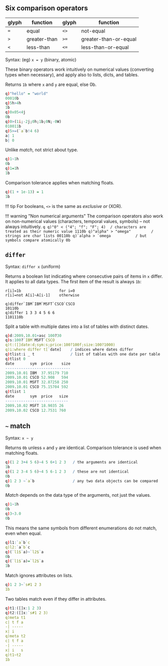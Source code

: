## Six comparison operators

<div class="kx-compact" markdown="1">

| glyph | function     | glyph | function              |
|-------|--------------|-------|-----------------------|
| `=`   | equal        | `<>`  | not-equal             |
| `>`   | greater-than | `>=`  | greater-than-or-equal |
| `<`   | less-than    | `<=`  | less-than-or-equal    |

</div>

Syntax: (eg) `x = y` (binary, atomic) 

These binary operators work intuitively on numerical values (converting types when necessary), and apply also to lists, dicts, and tables.

Returns `1b` where `x` and `y` are equal, else 0b. 
```q
q)"hello" = "world"
00010b
q)5h>4h
1b
q)0x05<4j
0b
q)0>(1i;-2j;0h;1b;0N;-0W)
010011b
q)5>=(`a`b!4 6)
a| 1
b| 0
```
Unlike _match_, not strict about type.
```q
q)1~1h
0b
q)1=1h
1b
```
Comparison tolerance applies when matching floats.
```q
q)(1 + 1e-13) = 1
1b
```

!!! tip 
    For booleans, `<>` is the same as _exclusive or_ (XOR).

!!! warning "Non numerical arguments"
    The comparison operators also work on non-numerical values (characters, temporal values, symbols) – not always intuitively.
    ```q
    q)"0" < ("4"; "f"; "F"; 4)  / characters are treated as their numeric value
    1110b
    q)"alpha" > "omega"         / strings are char lists
    00110b
    q)`alpha > `omega           / but symbols compare atomically
    0b
    ```


## `differ`

Syntax: `differ x` (uniform)

Returns a boolean list indicating where consecutive pairs of items in `x` differ. 
It applies to all data types.
The first item of the result is always `1b`:

    r[i]=1b                 for i=0
    r[i]=not A[i]~A[i-1]    otherwise

```
q)differ`IBM`IBM`MSFT`CSCO`CSCO
10110b
q)differ 1 3 3 4 5 6 6
1101110b
```
Split a table with multiple dates into a list of tables with distinct dates.
```q
q)d:2009.10.01+asc 100?30
q)s:100?`IBM`MSFT`CSCO
q)t:([]date:d;sym:s;price:100?100f;size:100?1000)
q)i:where differ t[`date]    / indices where dates differ
q)tlist:i _ t                / list of tables with one date per table
q)tlist 0
date       sym  price    size
-----------------------------
2009.10.01 IBM  37.95179 710
2009.10.01 CSCO 52.908   594
2009.10.01 MSFT 32.87258 250
2009.10.01 CSCO 75.15704 592
q)tlist 1
date       sym  price   size
----------------------------
2009.10.02 MSFT 18.9035 26
2009.10.02 CSCO 12.7531 760
```


## `~` match

Syntax: `x ~ y` 

Returns `0b` unless `x` and `y` are identical. Comparison tolerance is used when matching floats. 
```q
q)(1 2 3+4 5 6)~4 5 6+1 2 3   / the arguments are identical
1b
q)(1 2 3-4 5 6)~4 5 6-1 2 3   / these are not identical
0b
q)1 2 3 ~`a`b                 / any two data objects can be compared
0b
```
_Match_ depends on the data type of the arguments, not just the values.
```q
q)1~1h
0b
q)3~3.0
0b
```
This means the same symbols from different enumerations do not match, even when equal.
```q
q)l1:`a`b`c
q)l2:`a`b`c
q)(`l1$`a)~`l2$`a
0b
q)(`l1$`a)=`l2$`a
1b
```
Match ignores attributes on lists.
```q
q)1 2 3~`s#1 2 3
1b
```
Two tables match even if they differ in attributes.
```q
q)t1:([]x:1 2 3)
q)t2:([]x:`s#1 2 3)
q)meta t1
c| t f a
-| -----
x| i
q)meta t2
c| t f a
-| -----
x| i   s
q)t1~t2
1b
```
